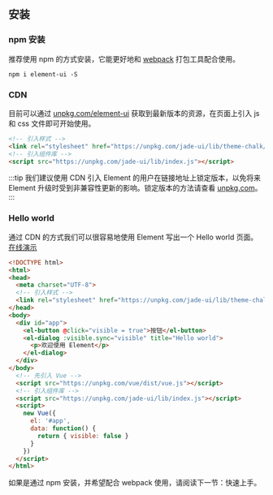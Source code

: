 ## 安装

### npm 安装
推荐使用 npm 的方式安装，它能更好地和 [webpack](https://webpack.js.org/) 打包工具配合使用。

```shell
npm i element-ui -S
```

### CDN
目前可以通过 [unpkg.com/element-ui](https://unpkg.com/jade-ui/) 获取到最新版本的资源，在页面上引入 js 和 css 文件即可开始使用。

```html
<!-- 引入样式 -->
<link rel="stylesheet" href="https://unpkg.com/jade-ui/lib/theme-chalk/index.css">
<!-- 引入组件库 -->
<script src="https://unpkg.com/jade-ui/lib/index.js"></script>
```

:::tip
我们建议使用 CDN 引入 Element 的用户在链接地址上锁定版本，以免将来 Element 升级时受到非兼容性更新的影响。锁定版本的方法请查看 [unpkg.com](https://unpkg.com)。
:::

### Hello world
通过 CDN 的方式我们可以很容易地使用 Element 写出一个 Hello world 页面。[在线演示](https://jsfiddle.net/hzfpyvg6/14/)

```html
<!DOCTYPE html>
<html>
<head>
  <meta charset="UTF-8">
  <!-- 引入样式 -->
  <link rel="stylesheet" href="https://unpkg.com/jade-ui/lib/theme-chalk/index.css">
</head>
<body>
  <div id="app">
    <el-button @click="visible = true">按钮</el-button>
    <el-dialog :visible.sync="visible" title="Hello world">
      <p>欢迎使用 Element</p>
    </el-dialog>
  </div>
</body>
  <!-- 先引入 Vue -->
  <script src="https://unpkg.com/vue/dist/vue.js"></script>
  <!-- 引入组件库 -->
  <script src="https://unpkg.com/jade-ui/lib/index.js"></script>
  <script>
    new Vue({
      el: '#app',
      data: function() {
        return { visible: false }
      }
    })
  </script>
</html>
```
如果是通过 npm 安装，并希望配合 webpack 使用，请阅读下一节：快速上手。
